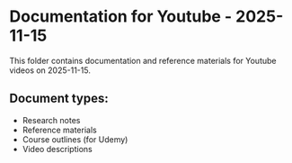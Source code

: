 # Documentation for Youtube - 2025-11-15

This folder contains documentation and reference materials for Youtube videos on 2025-11-15.

## Document types:
- Research notes
- Reference materials
- Course outlines (for Udemy)
- Video descriptions
